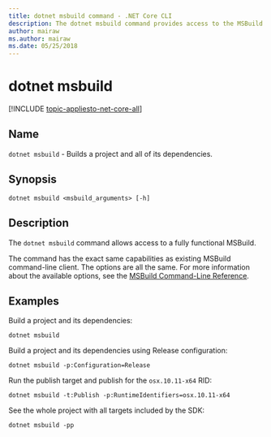 ```yaml
---
title: dotnet msbuild command - .NET Core CLI
description: The dotnet msbuild command provides access to the MSBuild command line.
author: mairaw
ms.author: mairaw
ms.date: 05/25/2018
---
```

# dotnet msbuild

[!INCLUDE [topic-appliesto-net-core-all](../../../includes/topic-appliesto-net-core-all.md)]

## Name

`dotnet msbuild` - Builds a project and all of its dependencies.

## Synopsis

`dotnet msbuild <msbuild_arguments> [-h]`

## Description

The `dotnet msbuild` command allows access to a fully functional MSBuild.

The command has the exact same capabilities as existing MSBuild command-line client. The options are all the same. For more information about the available options, see the [MSBuild Command-Line Reference](/visualstudio/msbuild/msbuild-command-line-reference).

## Examples

Build a project and its dependencies:

`dotnet msbuild`

Build a project and its dependencies using Release configuration:

`dotnet msbuild -p:Configuration=Release`

Run the publish target and publish for the `osx.10.11-x64` RID:

`dotnet msbuild -t:Publish -p:RuntimeIdentifiers=osx.10.11-x64`

See the whole project with all targets included by the SDK:

`dotnet msbuild -pp`
